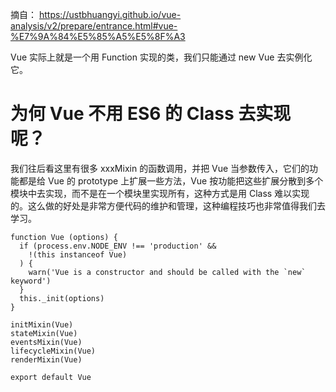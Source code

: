  摘自： https://ustbhuangyi.github.io/vue-analysis/v2/prepare/entrance.html#vue-%E7%9A%84%E5%85%A5%E5%8F%A3
 
 Vue 实际上就是一个用 Function 实现的类，我们只能通过 new Vue 去实例化它。

# 为何 Vue 不用 ES6 的 Class 去实现呢？

我们往后看这里有很多 xxxMixin 的函数调用，并把 Vue 当参数传入，它们的功能都是给 Vue 的 prototype 上扩展一些方法，Vue 按功能把这些扩展分散到多个模块中去实现，而不是在一个模块里实现所有，这种方式是用 Class 难以实现的。这么做的好处是非常方便代码的维护和管理，这种编程技巧也非常值得我们去学习。


```
function Vue (options) {
  if (process.env.NODE_ENV !== 'production' &&
    !(this instanceof Vue)
  ) {
    warn('Vue is a constructor and should be called with the `new` keyword')
  }
  this._init(options)
}

initMixin(Vue)
stateMixin(Vue)
eventsMixin(Vue)
lifecycleMixin(Vue)
renderMixin(Vue)

export default Vue
```
